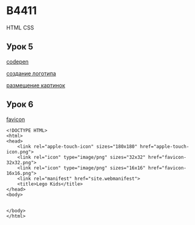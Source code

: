 # B4411

HTML CSS

## Урок 5

[codepen](https://codepen.io/Academy-top/pen/bGQBQpa)

[создание логотипа](https://turbologo.ru/app)

[размещение картинок](https://postimg.cc)


## Урок 6

[favicon](https://favicon.io/favicon-converter/)

```
<!DOCTYPE HTML>
<html>
<head>
 	<link rel="apple-touch-icon" sizes="180x180" href="apple-touch-icon.png">
    <link rel="icon" type="image/png" sizes="32x32" href="favicon-32x32.png">
    <link rel="icon" type="image/png" sizes="16x16" href="favicon-16x16.png">
    <link rel="manifest" href="site.webmanifest">
 	<title>Lego Kids</title>
</head>
<body>

  
</body>
</html>
```
